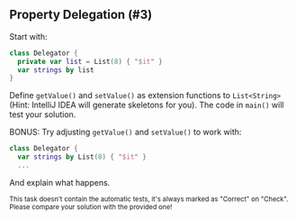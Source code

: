 ## Property Delegation (#3)

Start with:

```kotlin
class Delegator {
  private var list = List(8) { "$it" }
  var strings by list
}
```

Define `getValue()` and `setValue()` as extension functions to `List<String>`
(Hint: IntelliJ IDEA will generate skeletons for you). The code in `main()`
will test your solution.

BONUS: Try adjusting `getValue()` and `setValue()` to work with:

```kotlin
class Delegator {
  var strings by List(8) { "$it" }
  ...
```

And explain what happens.

<sub> This task doesn't contain the automatic tests,
it's always marked as "Correct" on "Check".
Please compare your solution with the provided one! </sub>